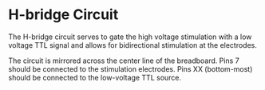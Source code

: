 # H-bridge Circuit

The H-bridge circuit serves to gate the high voltage stimulation with a low voltage TTL signal and allows for bidirectional stimulation at the electrodes.

The circuit is mirrored across the center line of the breadboard.  Pins 7 should be connected to the stimulation electrodes.  Pins XX (bottom-most) should be connected to the low-voltage TTL source.
